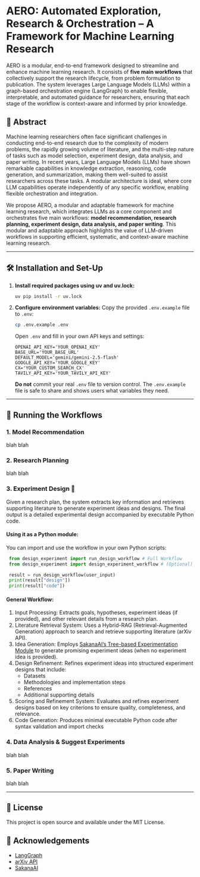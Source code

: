 # AERO: Automated Exploration, Research & Orchestration – A Framework for Machine Learning Research

AERO is a modular, end-to-end framework designed to streamline and enhance machine learning research. It consists of **five main workflows** that collectively support the research lifecycle, from problem formulation to publication. The system leverages Large Language Models (LLMs) within a graph-based orchestration engine (LangGraph) to enable flexible, interpretable, and automated guidance for researchers, ensuring that each stage of the workflow is context-aware and informed by prior knowledge.


## 📝 Abstract
Machine learning researchers often face significant challenges in conducting end-to-end research due to the complexity of modern problems, the rapidly growing volume of literature, and the multi-step nature of tasks such as model selection, experiment design, data analysis, and paper writing. In recent years, Large Language Models (LLMs) have shown remarkable capabilities in knowledge extraction, reasoning, code generation, and summarization, making them well-suited to assist researchers across these tasks. A modular architecture is ideal, where core LLM capabilities operate independently of any specific workflow, enabling flexible orchestration and integration.

We propose AERO, a modular and adaptable framework for machine learning research, which integrates LLMs as a core component and orchestrates five main workflows: **model recommendation, research planning, experiment design, data analysis, and paper writing**. This modular and adaptable approach highlights the value of LLM-driven workflows in supporting efficient, systematic, and context-aware machine learning research.


---

## 🛠️ Installation and Set-Up

1. **Install required packages using uv and uv.lock:**
   ```bash
   uv pip install -r uv.lock
   ```

2. **Configure environment variables:**
   Copy the provided `.env.example` file to `.env`:
     ```bash
     cp .env.example .env
     ```
   Open `.env` and fill in your own API keys and settings:
     ```
     OPENAI_API_KEY='YOUR_OPENAI_KEY'
     BASE_URL='YOUR_BASE_URL'
     DEFAULT_MODEL='gemini/gemini-2.5-flash'
     GOOGLE_API_KEY='YOUR_GOOGLE_KEY'
     CX='YOUR_CUSTOM_SEARCH_CX'
     TAVILY_API_KEY='YOUR_TAVILY_API_KEY'
     ```
   **Do not** commit your real `.env` file to version control. The `.env.example` file is safe to share and shows users what variables they need.

---

## 🚀 Running the Workflows

### 1. Model Recommendation
blah blah

### 2. Research Planning 
blah blah

### 3. Experiment Design 🧪
Given a research plan, the system extracts key information and retrieves supporting literature to generate experiment ideas and designs. The final output is a detailed experimental design accompanied by executable Python code.

#### Using it as a Python module:
You can import and use the workflow in your own Python scripts:
   ```python
    from design_experiment import run_design_workflow # Full Workflow 
    from design_experiment import design_experiment_workflow # (Optional) Langgraph Only 

    result = run_design_workflow(user_input)
    print(result["design"])
    print(result["code"])
   ```

#### General Workflow:
1. Input Processing: Extracts goals, hypotheses, experiment ideas (if provided), and other relevant details from a research plan.
2. Literature Retrieval System: Uses a Hybrid-RAG (Retrieval-Augmented Generation) approach to search and retrieve supporting literature (arXiv API).
3. Idea Generation: Employs [SakanaAI’s Tree-based Experimentation Module](https://github.com/SakanaAI/treequest) to generate promising experiment ideas (when no experiment idea is provided).
4. Design Refinement: Refines experiment ideas into structured experiment designs that include:
   - Datasets
   - Methodologies and implementation steps
   - References
   - Additional supporting details
5. Scoring and Refinement System: Evaluates and refines experiment designs based on key criterions to ensure quality, completeness, and relevance.
6. Code Generation: Produces minimal executable Python code after syntax validation and import checks 


### 4. Data Analysis & Suggest Experiments
blah blah

### 5. Paper Writing
blah blah

---


## 📄 License
This project is open source and available under the MIT License.


## 🤝 Acknowledgements
- [LangGraph](https://github.com/langchain-ai/langgraph)
- [arXiv API](https://arxiv.org/help/api/index)
- [SakanaAI](https://sakana.ai/)
